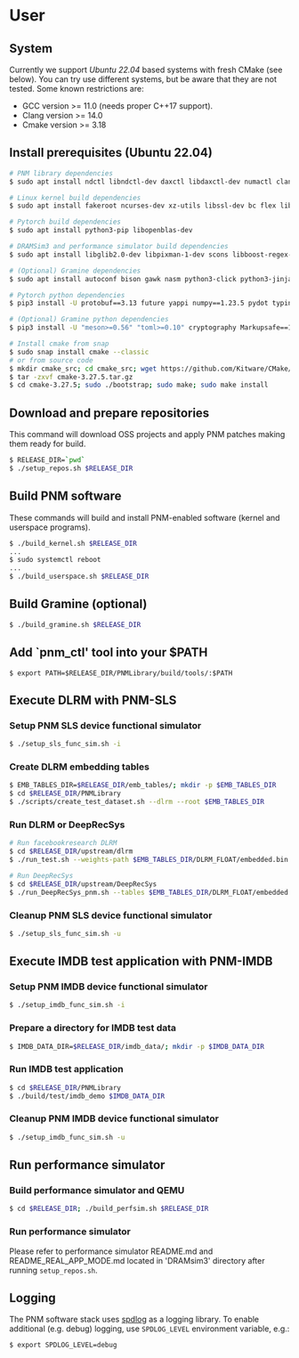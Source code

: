 # User
## System
Currently we support *Ubuntu 22.04* based systems with fresh CMake (see below). You can try use different systems,
but be aware that they are not tested. Some known restrictions are:

* GCC version >= 11.0 (needs proper C++17 support).
* Clang version >= 14.0
* Cmake version >= 3.18

## Install prerequisites (Ubuntu 22.04)
```bash
# PNM library dependencies
$ sudo apt install ndctl libndctl-dev daxctl libdaxctl-dev numactl clang

# Linux kernel build dependencies
$ sudo apt install fakeroot ncurses-dev xz-utils libssl-dev bc flex libelf-dev bison rsync kmod cpio dpkg-dev ccache

# Pytorch build dependencies
$ sudo apt install python3-pip libopenblas-dev

# DRAMSim3 and performance simulator build dependencies
$ sudo apt install libglib2.0-dev libpixman-1-dev scons libboost-regex-dev libboost-program-options-dev

# (Optional) Gramine dependencies
$ sudo apt install autoconf bison gawk nasm python3-click python3-jinja2 python3-pyelftools libprotobuf-c-dev protobuf-c-compiler

# Pytorch python dependencies
$ pip3 install -U protobuf==3.13 future yappi numpy==1.23.5 pydot typing_extensions ninja onnx scikit-learn tqdm tensorboard

# (Optional) Gramine python dependencies
$ pip3 install -U "meson>=0.56" "toml>=0.10" cryptography Markupsafe==1.1.0

# Install cmake from snap
$ sudo snap install cmake --classic
# or from source code
$ mkdir cmake_src; cd cmake_src; wget https://github.com/Kitware/CMake/releases/download/v3.27.5/cmake-3.27.5.tar.gz
$ tar -zxvf cmake-3.27.5.tar.gz
$ cd cmake-3.27.5; sudo ./bootstrap; sudo make; sudo make install
```

## Download and prepare repositories
This command will download OSS projects and apply PNM patches making them ready for build.
```bash
$ RELEASE_DIR=`pwd`
$ ./setup_repos.sh $RELEASE_DIR
```

## Build PNM software
These commands will build and install PNM-enabled software (kernel and userspace programs).
```bash
$ ./build_kernel.sh $RELEASE_DIR
...
$ sudo systemctl reboot
...
$ ./build_userspace.sh $RELEASE_DIR
```

## Build Gramine (optional)
```bash
$ ./build_gramine.sh $RELEASE_DIR
```

## Add `pnm_ctl' tool into your $PATH
```
$ export PATH=$RELEASE_DIR/PNMLibrary/build/tools/:$PATH
```

## Execute DLRM with PNM-SLS

### Setup PNM SLS device functional simulator
```bash
$ ./setup_sls_func_sim.sh -i
```

### Create DLRM embedding tables
```bash
$ EMB_TABLES_DIR=$RELEASE_DIR/emb_tables/; mkdir -p $EMB_TABLES_DIR
$ cd $RELEASE_DIR/PNMLibrary
$ ./scripts/create_test_dataset.sh --dlrm --root $EMB_TABLES_DIR
```

### Run DLRM or DeepRecSys
```bash
# Run facebookresearch DLRM
$ cd $RELEASE_DIR/upstream/dlrm
$ ./run_test.sh --weights-path $EMB_TABLES_DIR/DLRM_FLOAT/embedded.bin --sls_device_interface CXL --use-pnm simple # use 'secure' for SecNDP

# Run DeepRecSys
$ cd $RELEASE_DIR/upstream/DeepRecSys
$ ./run_DeepRecSys_pnm.sh --tables $EMB_TABLES_DIR/DLRM_FLOAT/embedded.bin --use_pnm
```

### Cleanup PNM SLS device functional simulator
```bash
$ ./setup_sls_func_sim.sh -u
```

## Execute IMDB test application with PNM-IMDB

### Setup PNM IMDB device functional simulator
```bash
$ ./setup_imdb_func_sim.sh -i
```

### Prepare a directory for IMDB test data
```bash
$ IMDB_DATA_DIR=$RELEASE_DIR/imdb_data/; mkdir -p $IMDB_DATA_DIR
```

### Run IMDB test application
```bash
$ cd $RELEASE_DIR/PNMLibrary
$ ./build/test/imdb_demo $IMDB_DATA_DIR
```

### Cleanup PNM IMDB device functional simulator
```bash
$ ./setup_imdb_func_sim.sh -u
```

## Run performance simulator

### Build performance simulator and QEMU
```bash
$ cd $RELEASE_DIR; ./build_perfsim.sh $RELEASE_DIR
```

### Run performance simulator
Please refer to performance simulator README.md and README_REAL_APP_MODE.md located in 'DRAMsim3' directory after running `setup_repos.sh`.

## Logging
The PNM software stack uses [spdlog](https://github.com/gabime/spdlog) as a logging library. To enable additional (e.g. debug) logging,
use `SPDLOG_LEVEL` environment variable, e.g.:
```bash
$ export SPDLOG_LEVEL=debug
```
